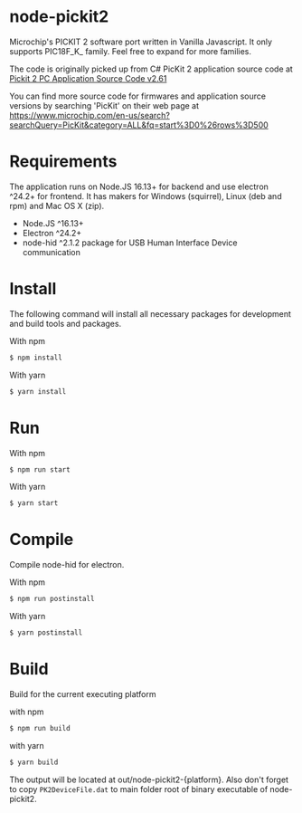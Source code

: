 # node-pickit2
Microchip's PICKIT 2 software port written in Vanilla Javascript. It only supports PIC18F_K_ family. Feel free to expand for more families.

The code is originally picked up from C# PicKit 2 application source code at [Pickit 2 PC Application Source Code v2.61](https://ww1.microchip.com/downloads/aemDocuments/documents/OTH/ProductDocuments/SoftwareLibraries/Firmware/PICkit2_PCAppSource_V2_61.zip)

You can find more source code for firmwares and application source versions by searching 'PicKit' on their web page at https://www.microchip.com/en-us/search?searchQuery=PicKit&category=ALL&fq=start%3D0%26rows%3D500

# Requirements

The application runs on Node.JS 16.13+ for backend and use electron ^24.2+ for frontend. It has makers for Windows (squirrel), Linux (deb and rpm) and Mac OS X (zip).

- Node.JS ^16.13+
- Electron ^24.2+
- node-hid ^2.1.2 package for USB Human Interface Device communication

# Install

The following command will install all necessary packages for development and build tools and packages.

With npm
```bash
$ npm install
```

With yarn
```bash
$ yarn install
```

# Run

With npm
```bash
$ npm run start
```

With yarn
```bash
$ yarn start
```

# Compile

Compile node-hid for electron.

With npm
```bash
$ npm run postinstall
```

With yarn
```bash
$ yarn postinstall
```

# Build

Build for the current executing platform

with npm
```bash
$ npm run build
```

with yarn
```bash
$ yarn build
```

The output will be located at out/node-pickit2-{platform}.
Also don't forget to copy ```PK2DeviceFile.dat``` to main folder root of binary executable of node-pickit2.